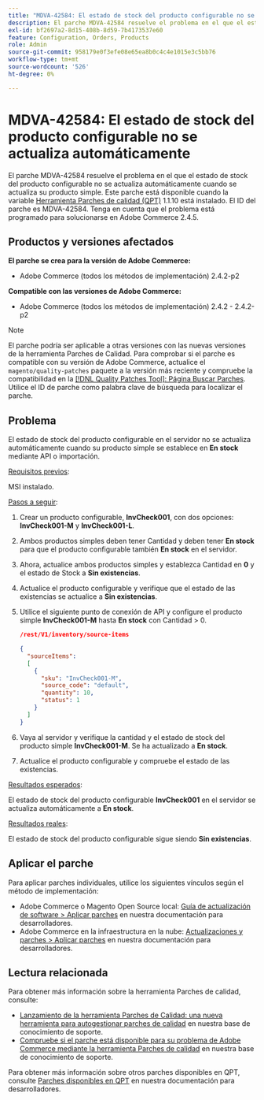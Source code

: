 ```yaml
---
title: "MDVA-42584: El estado de stock del producto configurable no se actualiza automáticamente"
description: El parche MDVA-42584 resuelve el problema en el que el estado de stock del producto configurable no se actualiza automáticamente cuando se actualiza su producto simple. Este parche está disponible cuando está instalada la [Quality Patches Tool (QPT)](/help/announcements/adobe-commerce-announcements/magento-quality-patches-released-new-tool-to-self-serve-quality-patches.md) 1.1.10. El ID del parche es MDVA-42584. Tenga en cuenta que el problema está programado para solucionarse en Adobe Commerce 2.4.5.
exl-id: bf2697a2-8d15-408b-8d59-7b4173537e60
feature: Configuration, Orders, Products
role: Admin
source-git-commit: 958179e0f3efe08e65ea8b0c4c4e1015e3c5bb76
workflow-type: tm+mt
source-wordcount: '526'
ht-degree: 0%

---
```


# MDVA-42584: El estado de stock del producto configurable no se actualiza automáticamente

El parche MDVA-42584 resuelve el problema en el que el estado de stock del producto configurable no se actualiza automáticamente cuando se actualiza su producto simple. Este parche está disponible cuando la variable [Herramienta Parches de calidad (QPT)](/help/announcements/adobe-commerce-announcements/magento-quality-patches-released-new-tool-to-self-serve-quality-patches.md) 1.1.10 está instalado. El ID del parche es MDVA-42584. Tenga en cuenta que el problema está programado para solucionarse en Adobe Commerce 2.4.5.

## Productos y versiones afectados

**El parche se crea para la versión de Adobe Commerce:**

* Adobe Commerce (todos los métodos de implementación) 2.4.2-p2

**Compatible con las versiones de Adobe Commerce:**

* Adobe Commerce (todos los métodos de implementación) 2.4.2 - 2.4.2-p2

>[!NOTE]
>
>El parche podría ser aplicable a otras versiones con las nuevas versiones de la herramienta Parches de Calidad. Para comprobar si el parche es compatible con su versión de Adobe Commerce, actualice el `magento/quality-patches` paquete a la versión más reciente y compruebe la compatibilidad en la [[!DNL Quality Patches Tool]: Página Buscar Parches](https://devdocs.magento.com/quality-patches/tool.html#patch-grid). Utilice el ID de parche como palabra clave de búsqueda para localizar el parche.

## Problema

El estado de stock del producto configurable en el servidor no se actualiza automáticamente cuando su producto simple se establece en **En stock** mediante API o importación.

<u>Requisitos previos</u>:

MSI instalado.

<u>Pasos a seguir</u>:

1. Crear un producto configurable, **InvCheck001**, con dos opciones: **InvCheck001-M** y **InvCheck001-L**.
1. Ambos productos simples deben tener Cantidad y deben tener **En stock** para que el producto configurable también **En stock** en el servidor.
1. Ahora, actualice ambos productos simples y establezca Cantidad en **0** y el estado de Stock a **Sin existencias**.
1. Actualice el producto configurable y verifique que el estado de las existencias se actualice a **Sin existencias**.
1. Utilice el siguiente punto de conexión de API y configure el producto simple **InvCheck001-M** hasta **En stock** con Cantidad > 0.

   ```JSON
   /rest/V1/inventory/source-items
   
   {
     "sourceItems":
     [
       {
         "sku": "InvCheck001-M",
         "source_code": "default",
         "quantity": 10,
         "status": 1
       }
     ]
   }
   ```

1. Vaya al servidor y verifique la cantidad y el estado de stock del producto simple **InvCheck001-M**. Se ha actualizado a **En stock**.
1. Actualice el producto configurable y compruebe el estado de las existencias.

<u>Resultados esperados</u>:

El estado de stock del producto configurable **InvCheck001** en el servidor se actualiza automáticamente a **En stock**.

<u>Resultados reales</u>:

El estado de stock del producto configurable sigue siendo **Sin existencias**.

## Aplicar el parche

Para aplicar parches individuales, utilice los siguientes vínculos según el método de implementación:

* Adobe Commerce o Magento Open Source local: [Guía de actualización de software > Aplicar parches](https://devdocs.magento.com/guides/v2.4/comp-mgr/patching/mqp.html) en nuestra documentación para desarrolladores.
* Adobe Commerce en la infraestructura en la nube: [Actualizaciones y parches > Aplicar parches](https://devdocs.magento.com/cloud/project/project-patch.html) en nuestra documentación para desarrolladores.

## Lectura relacionada

Para obtener más información sobre la herramienta Parches de calidad, consulte:

* [Lanzamiento de la herramienta Parches de Calidad: una nueva herramienta para autogestionar parches de calidad](/help/announcements/adobe-commerce-announcements/magento-quality-patches-released-new-tool-to-self-serve-quality-patches.md) en nuestra base de conocimiento de soporte.
* [Compruebe si el parche está disponible para su problema de Adobe Commerce mediante la herramienta Parches de calidad](/help/support-tools/patches-available-in-qpt-tool/check-patch-for-magento-issue-with-magento-quality-patches.md) en nuestra base de conocimiento de soporte.

Para obtener más información sobre otros parches disponibles en QPT, consulte [Parches disponibles en QPT](https://devdocs.magento.com/quality-patches/tool.html#patch-grid) en nuestra documentación para desarrolladores.
